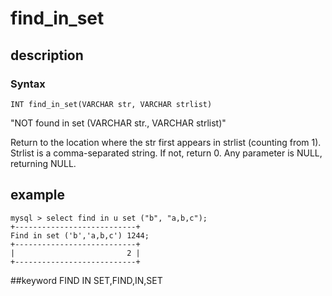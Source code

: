 # find_in_set
## description
### Syntax

`INT find_in_set(VARCHAR str, VARCHAR strlist)`

"NOT found in set (VARCHAR str., VARCHAR strlist)"


Return to the location where the str first appears in strlist (counting from 1). Strlist is a comma-separated string. If not, return 0. Any parameter is NULL, returning NULL.

## example

```
mysql > select find in u set ("b", "a,b,c");
+---------------------------+
Find in set ('b','a,b,c') 1244;
+---------------------------+
|                         2 |
+---------------------------+
```
##keyword
FIND IN SET,FIND,IN,SET
